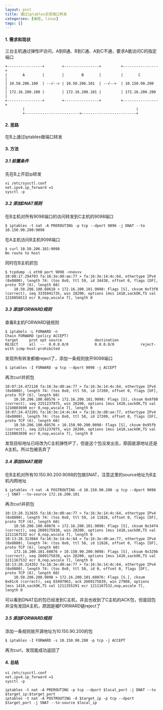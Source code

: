 ```yaml
---
layout: post
title: 通过iptables实现端口转发
categories: [编程, linux]
tags: []
---
```


>  

#### 1. 需求和现状

三台主机通过弹性IP访问，A到B通、B到C通、A到C不通，要求A能访问C的指定端口

```
+----------------+        +----------------+         +----------------+
|       A        |        |        B       |         |       C        |
| 10.50.206.100  | --√--> | 10.50.206.101  | --√-->  | 10.150.90.200  |
| 172.16.200.100 |        | 172.16.200.101 |         | 172.16.200.200 |
+----------------+        +----------------+         +----------------+
        |                                                   |
        +-------------------------×-------------------------+

```


#### 2. 思路

在B上通过iptables做端口转发


#### 3. 方法

##### 3.1 前置条件

先在B上开启ip转发
```
vi /etc/sysctl.conf
net.ipv4.ip_forward =1
sysctl -p
```

##### 3.2 添加DNAT规则

在B主机对所有9098端口的访问转发到C主机的9098端口

```
$ iptables -t nat -A PREROUTING -p tcp --dport 9096 -j DNAT --to 10.150.90.200:9098
```


在A主机访问B主机9098端口

```
$ curl 10.50.206.101:9098
No route to host
```

同时在B主机抓包
```
$ tcpdump -i eth0 port 9098 -nnevvv
10:08:17.294703 fa:16:3e:d0:ae:77 > fa:16:3e:14:4c:64, ethertype IPv4 (0x0800), length 74: (tos 0x0, ttl 59, id 34438, offset 0, flags [DF], proto TCP (6), length 60)
    10.50.206.100.60618 > 172.16.200.101.9098: Flags [S], cksum 0xf3f8 (correct), seq 3335041735, win 28200, options [mss 1410,sackOK,TS val 1210856513 ecr 0,nop,wscale 7], length 0
```


##### 3.3 添加FORWARD规则

查看B主机FORWARD链规则

```
$ iptabels -L FORWARD -n
Chain FORWARD (policy ACCEPT)
target     prot opt source               destination         
REJECT     all  --  0.0.0.0/0            0.0.0.0/0            reject-with icmp-host-prohibited
```

发现所有转发都被reject了，添加一条规则放开9098端口
```
$ iptables -I FORWARD -p tcp --dport 9098 -j ACCEPT
```

再次curl并抓包

```
10:07:24.472120 fa:16:3e:d0:ae:77 > fa:16:3e:14:4c:64, ethertype IPv4 (0x0800), length 74: (tos 0x0, ttl 59, id 17209, offset 0, flags [DF], proto TCP (6), length 60)
    10.50.206.100.60576 > 172.16.200.101.9098: Flags [S], cksum 0x8f08 (correct), seq 2251237075, win 28200, options [mss 1410,sackOK,TS val 1210803690 ecr 0,nop,wscale 7], length 0
10:07:24.472201 fa:16:3e:14:4c:64 > fa:16:3e:d0:ae:77, ethertype IPv4 (0x0800), length 74: (tos 0x0, ttl 58, id 17209, offset 0, flags [DF], proto TCP (6), length 60)
    10.50.206.100.60576 > 10.150.90.200.9098: Flags [S], cksum 0x95fb (correct), seq 2251237075, win 28200, options [mss 1410,sackOK,TS val 1210803690 ecr 0,nop,wscale 7], length 0
```

发现目标地址已经改为C主机弹性IP了，但是这个包没发出去，原因是源地址还是A主机，所以包被丢弃了

##### 3.4 添加SNAT规则

在B主机对所有10.150.90.200:9098的包做SNAT，注意这里的source地址为B主机内网地址

```
$ iptables -t nat -A POSTROUTING -d 10.150.90.200 -p tcp --dport 9098 -j SNAT --to-source 172.16.200.101
```

再次curl并抓包
```
10:13:28.313635 fa:16:3e:d0:ae:77 > fa:16:3e:14:4c:64, ethertype IPv4 (0x0800), length 74: (tos 0x0, ttl 59, id 11826, offset 0, flags [DF], proto TCP (6), length 60)
    10.50.206.100.60876 > 172.16.200.101.9098: Flags [S], cksum 0x34f4 (correct), seq 2609175838, win 28200, options [mss 1410,sackOK,TS val 1211167532 ecr 0,nop,wscale 7], length 0
10:13:28.313684 fa:16:3e:14:4c:64 > fa:16:3e:d0:ae:77, ethertype IPv4 (0x0800), length 74: (tos 0x0, ttl 58, id 11826, offset 0, flags [DF], proto TCP (6), length 60)
    172.16.200.101.60876 > 10.150.90.200.9098: Flags [S], cksum 0x329b (correct), seq 2609175838, win 28200, options [mss 1410,sackOK,TS val 1211167532 ecr 0,nop,wscale 7], length 0
10:13:28.314352 fa:16:3e:d0:ae:77 > fa:16:3e:14:4c:64, ethertype IPv4 (0x0800), length 74: (tos 0x0, ttl 58, id 0, offset 0, flags [DF], proto TCP (6), length 60)
    10.50.206.200.9098 > 172.16.200.101.60876: Flags [S.], cksum 0x01c6 (correct), seq 83497963, ack 2609175839, win 27960, options [mss 1410,sackOK,TS val 1211355291 ecr 1211167532,nop,wscale 7], length 0
```

可以看到DNAT后的包已经发到C主机，并且也收到了C主机的ACK包，但是回包并没有发回A主机，原因是被FORWARD链reject了


##### 3.5 添加FORWARD规则


添加一条规则放开源地址为10.150.90.200的包
```
$ iptables -I FORWARD -s 10.150.90.200 -p tcp -j ACCEPT
```

再次curl，发现能成功返回了


#### 4. 总结

```
vi /etc/sysctl.conf
net.ipv4.ip_forward =1
sysctl -p

iptables -t nat -A PREROUTING -p tcp --dport $local_port -j DNAT --to $target_ip:$target_port
iptables -t nat -A POSTROUTING -d $target_ip -p tcp --dport $target_port -j SNAT --to-source $local_ip

```
